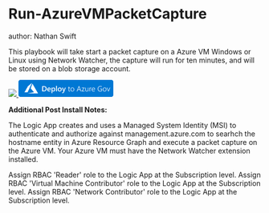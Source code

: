 # Run-AzureVMPacketCapture
author: Nathan Swift

This playbook will take start a packet capture on a Azure VM Windows or Linux using Network Watcher, the capture will run for ten minutes, and will be stored on a blob storage account.

<a href="https://portal.azure.com/#create/Microsoft.Template/uri/https%3A%2F%2Fraw.githubusercontent.com%2FAzure%2FAzure-Sentinel%2Fmaster%2FPlaybooks%2FRun-AzureVMPacketCapture%2Fazuredeploy.json" target="_blank">
    <img src="http://azuredeploy.net/deploybutton.png"/>
</a>
<a href="https://portal.azure.us/#create/Microsoft.Template/uri/https%3A%2F%2Fraw.githubusercontent.com%2FAzure%2FAzure-Sentinel%2Fmaster%2FPlaybooks%2FRun-AzureVMPacketCapture%2Fazuredeploy.json" target="_blank">
<img src="https://raw.githubusercontent.com/Azure/azure-quickstart-templates/master/1-CONTRIBUTION-GUIDE/images/deploytoazuregov.png"/>
</a>

**Additional Post Install Notes:**

The Logic App creates and uses a Managed System Identity (MSI) to authenticate and authorize against management.azure.com to searhch the hostname entity in Azure Resource Graph and execute a packet capture on the Azure VM. Your Azure VM must have the Network Watcher extension installed.

Assign RBAC 'Reader' role to the Logic App at the Subscription level.
Assign RBAC 'Virtual Machine Contributor' role to the Logic App at the Subscription level.
Assign RBAC 'Network Contributor' role to the Logic App at the Subscription level.